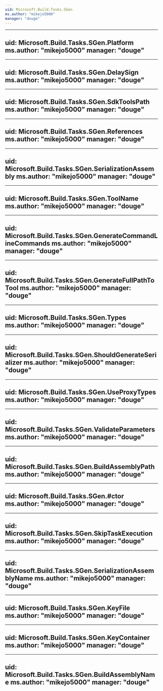 ```yaml
---
uid: Microsoft.Build.Tasks.SGen
ms.author: "mikejo5000"
manager: "douge"
---
```


---
uid: Microsoft.Build.Tasks.SGen.Platform
ms.author: "mikejo5000"
manager: "douge"
---

---
uid: Microsoft.Build.Tasks.SGen.DelaySign
ms.author: "mikejo5000"
manager: "douge"
---

---
uid: Microsoft.Build.Tasks.SGen.SdkToolsPath
ms.author: "mikejo5000"
manager: "douge"
---

---
uid: Microsoft.Build.Tasks.SGen.References
ms.author: "mikejo5000"
manager: "douge"
---

---
uid: Microsoft.Build.Tasks.SGen.SerializationAssembly
ms.author: "mikejo5000"
manager: "douge"
---

---
uid: Microsoft.Build.Tasks.SGen.ToolName
ms.author: "mikejo5000"
manager: "douge"
---

---
uid: Microsoft.Build.Tasks.SGen.GenerateCommandLineCommands
ms.author: "mikejo5000"
manager: "douge"
---

---
uid: Microsoft.Build.Tasks.SGen.GenerateFullPathToTool
ms.author: "mikejo5000"
manager: "douge"
---

---
uid: Microsoft.Build.Tasks.SGen.Types
ms.author: "mikejo5000"
manager: "douge"
---

---
uid: Microsoft.Build.Tasks.SGen.ShouldGenerateSerializer
ms.author: "mikejo5000"
manager: "douge"
---

---
uid: Microsoft.Build.Tasks.SGen.UseProxyTypes
ms.author: "mikejo5000"
manager: "douge"
---

---
uid: Microsoft.Build.Tasks.SGen.ValidateParameters
ms.author: "mikejo5000"
manager: "douge"
---

---
uid: Microsoft.Build.Tasks.SGen.BuildAssemblyPath
ms.author: "mikejo5000"
manager: "douge"
---

---
uid: Microsoft.Build.Tasks.SGen.#ctor
ms.author: "mikejo5000"
manager: "douge"
---

---
uid: Microsoft.Build.Tasks.SGen.SkipTaskExecution
ms.author: "mikejo5000"
manager: "douge"
---

---
uid: Microsoft.Build.Tasks.SGen.SerializationAssemblyName
ms.author: "mikejo5000"
manager: "douge"
---

---
uid: Microsoft.Build.Tasks.SGen.KeyFile
ms.author: "mikejo5000"
manager: "douge"
---

---
uid: Microsoft.Build.Tasks.SGen.KeyContainer
ms.author: "mikejo5000"
manager: "douge"
---

---
uid: Microsoft.Build.Tasks.SGen.BuildAssemblyName
ms.author: "mikejo5000"
manager: "douge"
---
